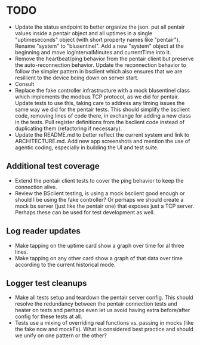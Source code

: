 # TODO

* Update the status endpoint to better organize the json. put all pentair values inside a pentair object and all uptimes in a single "uptimeseconds" object (with short property names like "pentair"). Rename "system" to "blusentinel". Add a new "system" object at the beginning and move logIntervalMinutes and currentTime into it.
* Remove the heartbeat/ping behavior from the pentair client but preserve the auto-reconnection behavior. Update the reconnection behavior to follow the simpler pattern in bsclient which also ensures that we are resillient to the device being down on server start.
* Consult
* Replace the fake controller infrastructure with a mock blusentinel class which implements the modbus TCP protocol, as we did for pentair. Update tests to use this, taking care to address any timing issues the same way we did for the pentair tests. This should simplify the bsclient code, removing lines of code there, in exchange for adding a new class in the tests. Pull register definitions from the bsclient code instead of duplicating them (refactoring if necessary).
* Update the README.md to better reflect the current system and link to ARCHITECTURE.md. Add new app screenshots and mention the use of agentic coding, especially in building the UI and test suite.

## Additional test coverage 
* Extend the pentair client tests to cover the ping behavior to keep the connection alive.
* Review the BSclient testing, is using a mock bsclient good enough or should I be using the fake controller? Or perhaps we should create a mock bs server (just like the pentair one) that exposes just a TCP server. Perhaps these can be used for test development as well.

## Log reader updates
* Make tapping on the uptime card show a graph over time for al three lines.
* Make tapping on any other card show a graph of that data over time according to the current historical mode.


## Logger test cleanups
* Make all tests setup and teardown the pentair server config. This should resolve the redundancy between the pentair connection tests and heater on tests and perhaps even let us avoid having extra before/after config for these tests at all.
* Tests use a mixing of overriding real functions vs. passing in mocks (like the fake now and mockFs). What is considered best practice and should we unify on one pattern or the other?

